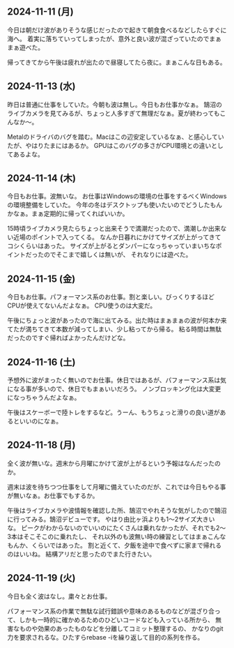 ## 2024-11-11 (月)

今日は朝だけ波がありそうな感じだったので起きて朝食食べるなどしたらすぐに海へ。
着実に落ちていってしまったが、意外と良い波が混ざっていたのでまぁまぁ遊べた。

帰ってきてから午後は疲れが出たので昼寝してたら夜に。まぁこんな日もある。

## 2024-11-13 (水)

昨日は普通に仕事をしていた。今朝も波は無し。今日もお仕事かなぁ。
鵠沼のライブカメラを見てみるが、ちょっと人多すぎて無理だなぁ。夏が終わってもこんなか〜。

Metalのドライバのバグを踏む。Macはこの辺安定しているなぁ、と感心していたが、やはりたまにはあるか。
GPUはこのバグの多さがCPU環境との違いとしてあるよな。

## 2024-11-14 (木)

今日もお仕事。波無いな。
お仕事はWindowsの環境の仕事をするべくWindowsの環境整備をしていた。
今年の冬はデスクトップも使いたいのでどうしたもんかなぁ。まぁ定期的に帰ってくればいいか。

15時頃ライブカメラ見たらちょっと出来そうで満潮だったので、満潮しか出来ない近場のポイントで入ってくる。
なんか日暮れにかけてサイズが上がってきてコシくらいはあった。
サイズが上がるとダンパーになっちゃっていまいちなポイントだったのでそこまで嬉しくは無いが、
それなりには遊べた。

## 2024-11-15 (金)

今日もお仕事。パフォーマンス系のお仕事。割と楽しい。びっくりするほどCPUが使えてないんだよなぁ。
CPU使うのは大変だ。

午後にちょっと波があったので海に出てみる。出た時はまぁまぁの波が何本か来てたが満ちてきて本数が減ってしまい、少し粘ってから帰る。
粘る時間は無駄だったのですぐ帰ればよかったんだけどな。

## 2024-11-16 (土)

予想外に波がまったく無いのでお仕事。休日ではあるが、パフォーマンス系は気になる事が多いので、休日でもまぁいいだろう。
ノンブロッキング化は大変更になっちゃうんだよなぁ。

午後はスケーボーで陸トレをするなど。うーん、もうちょっと滑りの良い道があるといいのになぁ。

## 2024-11-18 (月)

全く波が無いな。週末から月曜にかけて波が上がるという予報はなんだったのか。

週末は波を待ちつつ仕事をして月曜に備えていたのだが、これでは今日もやる事が無いなぁ。お仕事でもするか。

午後はライブカメラや波情報を確認した所、鵠沼でやれそうな気がしたので鵠沼に行ってみる。鵠沼デビューです。
やはり由比ヶ浜よりも1〜2サイズ大きいな。
ピークがわからないのでいいのにたくさんは乗れなかったが、それでも2〜3本はそこそこのに乗れたし、
それ以外のも波無い時の練習としてはまぁこんなもんか、くらいではあった。
割と近くて、夕飯を途中で食べずに家まで帰れるのはいいね。
結構アリだと思ったのでまた行きたい。

## 2024-11-19 (火)

今日も全く波はなし。粛々とお仕事。

パフォーマンス系の作業で無駄な試行錯誤や意味のあるものなどが混ざり合って、しかも一時的に確かめるためのひどいコードなども入っている所から、
無害なものや効果のあったものなどを分離してコミット整理するの、
かなりのgit力を要求されるな。ひたすらrebase -iを繰り返して目的の系列を作る。